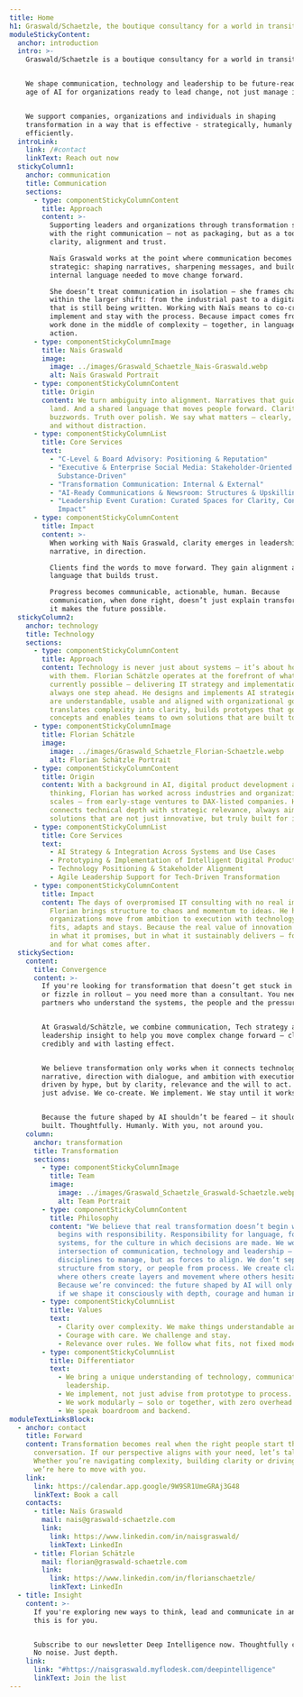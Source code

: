 ```yaml
---
title: Home
h1: Graswald/Schaetzle, the boutique consultancy for a world in transition
moduleStickyContent:
  anchor: introduction
  intro: >-
    Graswald/Schaetzle is a boutique consultancy for a world in transition.


    We shape communication, technology and leadership to be future-ready for the
    age of AI for organizations ready to lead change, not just manage it.


    We support companies, organizations and individuals in shaping
    transformation in a way that is effective - strategically, humanly and
    efficiently.
  introLink:
    link: /#contact
    linkText: Reach out now
  stickyColumn1:
    anchor: communication
    title: Communication
    sections:
      - type: componentStickyColumnContent
        title: Approach
        content: >-
          Supporting leaders and organizations through transformation starts
          with the right communication – not as packaging, but as a tool for
          clarity, alignment and trust.  

          Naïs Graswald works at the point where communication becomes
          strategic: shaping narratives, sharpening messages, and building the
          internal language needed to move change forward.  

          She doesn’t treat communication in isolation – she frames challenges
          within the larger shift: from the industrial past to a digital future
          that is still being written. Working with Naïs means to co-create,
          implement and stay with the process. Because impact comes from the
          work done in the middle of complexity – together, in language, and in
          action.
      - type: componentStickyColumnImage
        title: Naïs Graswald
        image:
          image: ../images/Graswald_Schaetzle_Nais-Graswald.webp
          alt: Naïs Graswald Portrait
      - type: componentStickyColumnContent
        title: Origin
        content: We turn ambiguity into alignment. Narratives that guide. Messages that
          land. And a shared language that moves people forward. Clarity over
          buzzwords. Truth over polish. We say what matters – clearly, directly
          and without distraction.
      - type: componentStickyColumnList
        title: Core Services
        text:
          - "C-Level & Board Advisory: Positioning & Reputation"
          - "Executive & Enterprise Social Media: Stakeholder-Oriented &
            Substance-Driven"
          - "Transformation Communication: Internal & External"
          - "AI-Ready Communications & Newsroom: Structures & Upskilling"
          - "Leadership Event Curation: Curated Spaces for Clarity, Connection &
            Impact"
      - type: componentStickyColumnContent
        title: Impact
        content: >-
          When working with Naïs Graswald, clarity emerges in leadership, in
          narrative, in direction.  

          Clients find the words to move forward. They gain alignment and
          language that builds trust.  

          Progress becomes communicable, actionable, human. Because
          communication, when done right, doesn’t just explain transformation –
          it makes the future possible.
  stickyColumn2:
    anchor: technology
    title: Technology
    sections:
      - type: componentStickyColumnContent
        title: Approach
        content: Technology is never just about systems – it’s about how people engage
          with them. Florian Schätzle operates at the forefront of what’s
          currently possible – delivering IT strategy and implementation that’s
          always one step ahead. He designs and implements AI strategies that
          are understandable, usable and aligned with organizational goals. He
          translates complexity into clarity, builds prototypes that go beyond
          concepts and enables teams to own solutions that are built to last.
      - type: componentStickyColumnImage
        title: Florian Schätzle
        image:
          image: ../images/Graswald_Schaetzle_Florian-Schaetzle.webp
          alt: Florian Schätzle Portrait
      - type: componentStickyColumnContent
        title: Origin
        content: With a background in AI, digital product development and systems
          thinking, Florian has worked across industries and organizational
          scales – from early-stage ventures to DAX-listed companies. His work
          connects technical depth with strategic relevance, always aiming for
          solutions that are not just innovative, but truly built for impact.
      - type: componentStickyColumnList
        title: Core Services
        text:
          - AI Strategy & Integration Across Systems and Use Cases
          - Prototyping & Implementation of Intelligent Digital Products
          - Technology Positioning & Stakeholder Alignment
          - Agile Leadership Support for Tech-Driven Transformation
      - type: componentStickyColumnContent
        title: Impact
        content: The days of overpromised IT consulting with no real impact are over.
          Florian brings structure to chaos and momentum to ideas. He helps
          organizations move from ambition to execution with technology that
          fits, adapts and stays. Because the real value of innovation lies not
          in what it promises, but in what it sustainably delivers – for today
          and for what comes after.
  stickySection:
    content:
      title: Convergence
      content: >-
        If you're looking for transformation that doesn’t get stuck in concepts
        or fizzle in rollout – you need more than a consultant. You need
        partners who understand the systems, the people and the pressure.


        At Graswald/Schätzle, we combine communication, Tech strategy and
        leadership insight to help you move complex change forward – clearly,
        credibly and with lasting effect.


        We believe transformation only works when it connects technology with
        narrative, direction with dialogue, and ambition with execution. Not
        driven by hype, but by clarity, relevance and the will to act. We don’t
        just advise. We co-create. We implement. We stay until it works.


        Because the future shaped by AI shouldn’t be feared – it should be
        built. Thoughtfully. Humanly. With you, not around you.
    column:
      anchor: transformation
      title: Transformation
      sections:
        - type: componentStickyColumnImage
          title: Team
          image:
            image: ../images/Graswald_Schaetzle_Graswald-Schaetzle.webp
            alt: Team Portrait
        - type: componentStickyColumnContent
          title: Philosophy
          content: "We believe that real transformation doesn’t begin with a roadmap, it
            begins with responsibility. Responsibility for language, for
            systems, for the culture in which decisions are made. We work at the
            intersection of communication, technology and leadership – not as
            disciplines to manage, but as forces to align. We don’t separate
            structure from story, or people from process. We create clarity
            where others create layers and movement where others hesitate.
            Because we’re convinced: the future shaped by AI will only serve us
            if we shape it consciously with depth, courage and human intent."
        - type: componentStickyColumnList
          title: Values
          text:
            - Clarity over complexity. We make things understandable and useful.
            - Courage with care. We challenge and stay.
            - Relevance over rules. We follow what fits, not fixed models.
        - type: componentStickyColumnList
          title: Differentiator
          text:
            - We bring a unique understanding of technology, communication and
              leadership.
            - We implement, not just advise from prototype to process.
            - We work modularly – solo or together, with zero overhead.
            - We speak boardroom and backend.
moduleTextLinksBlock:
  - anchor: contact
    title: Forward
    content: Transformation becomes real when the right people start the right
      conversation. If our perspective aligns with your need, let’s talk.
      Whether you’re navigating complexity, building clarity or driving change –
      we’re here to move with you.
    link:
      link: https://calendar.app.google/9W9SR1UmeGRAj3G48
      linkText: Book a call
    contacts:
      - title: Naïs Graswald
        mail: nais@graswald-schaetzle.com
        link:
          link: https://www.linkedin.com/in/naisgraswald/
          linkText: LinkedIn
      - title: Florian Schätzle
        mail: florian@graswald-schaetzle.com
        link:
          link: https://www.linkedin.com/in/florianschaetzle/
          linkText: LinkedIn
  - title: Insight
    content: >-
      If you're exploring new ways to think, lead and communicate in an AI age –
      this is for you.


      Subscribe to our newsletter Deep Intelligence now. Thoughtfully curated.
      No noise. Just depth.
    link:
      link: "#https://naisgraswald.myflodesk.com/deepintelligence"
      linkText: Join the list
---
```

